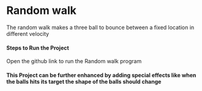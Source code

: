 # Random walk
The random walk makes a three ball to bounce between a fixed location in different velocity
#### Steps to Run the Project
Open the github link to run the Random walk program
#### This Project can be further enhanced by adding special effects like when the balls hits its target the shape of the balls should change
